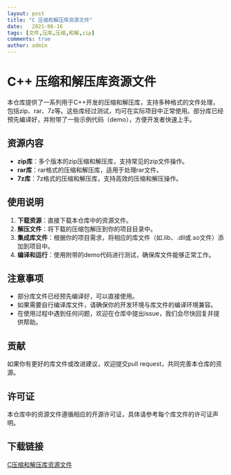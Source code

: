 ```yaml
---
layout: post
title: "C 压缩和解压库资源文件"
date:   2021-06-16
tags: [文件,压库,压缩,和解,zip]
comments: true
author: admin
---
```

# C++ 压缩和解压库资源文件

本仓库提供了一系列用于C++开发的压缩和解压库，支持多种格式的文件处理，包括zip、rar、7z等。这些库经过测试，均可在实际项目中正常使用。部分库已经预先编译好，并附带了一些示例代码（demo），方便开发者快速上手。

## 资源内容

- **zip库**：多个版本的zip压缩和解压库，支持常见的zip文件操作。
- **rar库**：rar格式的压缩和解压库，适用于处理rar文件。
- **7z库**：7z格式的压缩和解压库，支持高效的压缩和解压操作。

## 使用说明

1. **下载资源**：直接下载本仓库中的资源文件。
2. **解压文件**：将下载的压缩包解压到你的项目目录中。
3. **集成库文件**：根据你的项目需求，将相应的库文件（如.lib、.dll或.so文件）添加到项目中。
4. **编译和运行**：使用附带的demo代码进行测试，确保库文件能够正常工作。

## 注意事项

- 部分库文件已经预先编译好，可以直接使用。
- 如果需要自行编译库文件，请确保你的开发环境与库文件的编译环境兼容。
- 在使用过程中遇到任何问题，欢迎在仓库中提出issue，我们会尽快回复并提供帮助。

## 贡献

如果你有更好的库文件或改进建议，欢迎提交pull request，共同完善本仓库的资源。

## 许可证

本仓库中的资源文件遵循相应的开源许可证，具体请参考每个库文件的许可证声明。

## 下载链接

[C压缩和解压库资源文件](https://pan.quark.cn/s/8a3c7a4fe8fd)